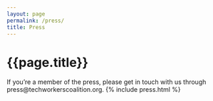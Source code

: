 ```yaml
---
layout: page
permalink: /press/
title: Press
---
```

<h1 class="marg-b-4">{{page.title}}</h1>
If you’re a member of the press, please get in touch with us through press@techworkerscoalition.org.
{% include press.html %}
